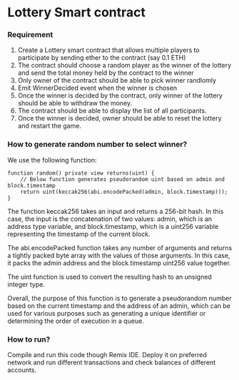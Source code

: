 # Lottery Smart contract
### Requirement
1. Create a Lottery smart contract that allows multiple players to participate by sending ether to the contract (say 0.1 ETH)
2. The contract should choose a random player as the winner of the lottery and send the total money held by the contract to the winner
3. Only owner of the contract should be able to pick winner randlomly
4. Emit WinnerDecided event when the winner is chosen
5. Once the winner is decided by the contract, only winner of the lottery should be able to withdraw the money.
6. The contract should be able to display the list of all participants.
7. Once the winner is decided, owner should be able to reset the lottery and restart the game.

### How to generate random number to select winner?
We use the following function:
```
function random() private view returns(uint) {
    // Below function generates pseudorandom uint based on admin and block.timestamp
    return uint(keccak256(abi.encodePacked(admin, block.timestamp)));
}
```
The function keccak256 takes an input and returns a 256-bit hash. In this case, the input is the concatenation of two values: admin, which is an address type variable, and block.timestamp, which is a uint256 variable representing the timestamp of the current block.

The abi.encodePacked function takes any number of arguments and returns a tightly packed byte array with the values of those arguments. In this case, it packs the admin address and the block.timestamp uint256 value together.

The uint function is used to convert the resulting hash to an unsigned integer type.

Overall, the purpose of this function is to generate a pseudorandom number based on the current timestamp and the address of an admin, which can be used for various purposes such as generating a unique identifier or determining the order of execution in a queue.

### How to run?
Compile and run this code though Remix IDE. Deploy it on preferred network and run different transactions and check balances of different accounts.